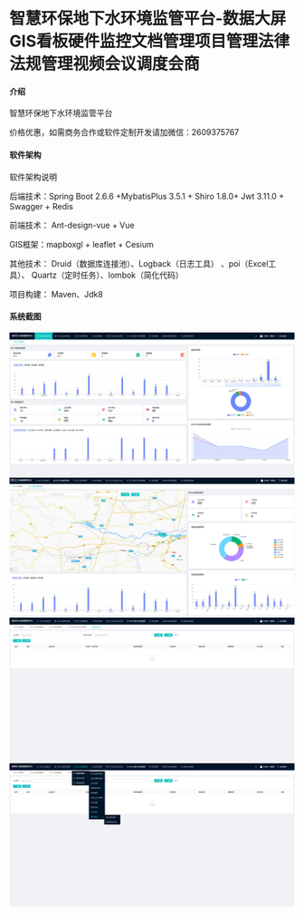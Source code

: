 

# 智慧环保地下水环境监管平台-数据大屏GIS看板硬件监控文档管理项目管理法律法规管理视频会议调度会商

#### 介绍
智慧环保地下水环境监管平台


价格优惠，如需商务合作或软件定制开发请加微信：2609375767
#### 软件架构

软件架构说明

后端技术：Spring Boot 2.6.6 +MybatisPlus 3.5.1 + Shiro 1.8.0+ Jwt 3.11.0 
          + Swagger + Redis 

前端技术： Ant-design-vue + Vue

GIS框架：mapboxgl + leaflet + Cesium

其他技术： Druid（数据库连接池）、Logback（日志工具） 、poi（Excel工具）、
          Quartz（定时任务）、lombok（简化代码）

项目构建： Maven、Jdk8


#### 系统截图


![img.png](imgs/img.png)
![img_1.png](imgs/img_1.png)
![img_2.png](imgs/img_2.png)
![img_3.png](imgs/img_3.png)


